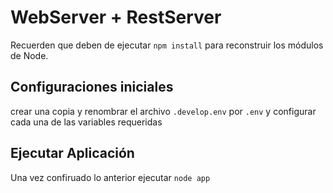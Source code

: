 # WebServer + RestServer

Recuerden que deben de ejecutar ```npm install``` para reconstruir los módulos de Node.

## Configuraciones iniciales

crear una copia y renombrar el archivo ```.develop.env``` por ```.env```  y configurar cada una de las variables requeridas

## Ejecutar Aplicación

Una vez confiruado lo anterior ejecutar ```node app``` 

